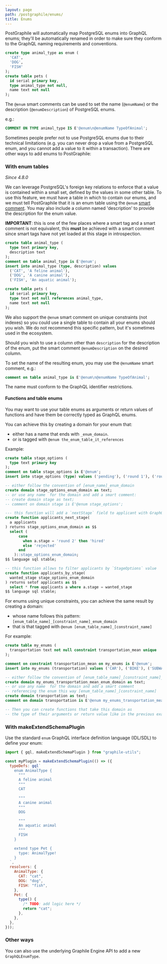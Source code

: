 ```yaml
---
layout: page
path: /postgraphile/enums/
title: Enums
---
```


PostGraphile will automatically map PostgreSQL enums into GraphQL enums; they'll
be automatically renamed in order to make sure they conform to the GraphQL
naming requirements and conventions.

```sql
create type animal_type as enum (
  'CAT',
  'DOG',
  'FISH'
);
create table pets (
  id serial primary key,
  type animal_type not null,
  name text not null
);
```

The `@enum` smart comments can be used to set the name (`@enumName`) or the
description (`@enumDescription`) of PostgreSQL enums.

e.g.:

```sql
COMMENT ON TYPE animal_type IS E'@enum\n@enumName TypeOfAnimal';
```

Sometimes people prefer not to use PostgreSQL enums due to their technical
limitations (e.g. you can never drop a value from a PostgreSQL enum, and you
cannot add a value to it within a transaction). There are other ways to add
enums to PostGraphile:

### With enum tables

_Since 4.8.0_

We can leverage PostgreSQL's foreign key relations to enforce that a value is
contained within a small set, defined by the values in some other table. To use
this feature, we must have a table in which to contain our enums, and we must
tell PostGraphile that it is an enum table using the `@enum`
[smart comment](/postgraphile/smart-comments/). You may also include a column
named 'description' to provide the description for the enum value.

**IMPORTANT**: this is one of the few places where a smart tag and a smart
comment is not equivalent, this **must** be achieved with a smart comment since
smart tags have not yet loaded at this stage in introspection.

```sql
create table animal_type (
  type text primary key,
  description text
);
comment on table animal_type is E'@enum';
insert into animal_type (type, description) values
  ('CAT', 'A feline animal'),
  ('DOG', 'A canine animal'),
  ('FISH', 'An aquatic animal');

create table pets (
  id serial primary key,
  type text not null references animal_type,
  name text not null
);
```

We also support the `@enum` smart comment on unique constraints (not indexes) so
you could use a single table to contain all your enums should you wish. We do
not recommend this specific pattern, but it's sometimes used in the ecosystem.

Should you wish to use a column other than `description` for the description of
the enum, put the smart comment `@enumDescription` on the desired column.

To set the name of the resulting enum, you may use the `@enumName` smart
comment, e.g.:

```sql
comment on table animal_type is E'@enum\n@enumName TypeOfAnimal';
```

The name must conform to the GraphQL identifier restrictions.

#### Functions and table enums

You may want to use your table enums as arguments or return values of functions
 and have them be correctly typed as GraphQL enums. 

You can achieve this by creating a domain for your enum that:
  - either has a name that ends with `_enum_domain`.
  - or is tagged with `@enum the_enum_table_it_references`

Example:
```sql
create table stage_options (
  type text primary key
);
comment on table stage_options is E'@enum';
insert into stage_options (type) values ('pending'), ('round 1'), ('round 2'), ('rejected'), ('hired');

-- either follow the convention of [enum_name]_enum_domain
create domain stage_options_enum_domain as text;
-- or use any name  for the domain and add a smart comment:
-- create domain stage as text;
-- comment on domain stage is E'@enum stage_options';

--- this function will add a `nextStage` field to applicant with GraphQL type `StageOptions`
create function applicants_next_stage(
  a applicants
) returns stage_options_enum_domain as $$
  select (
      case 
        when a.stage = 'round 2' then 'hired' 
        else 'rejected' 
      end
    )::stage_options_enum_domain;
$$ language sql stable;

-- this function allows to filter applicants by `StageOptions` value
create function applicants_by_stage(
  wanted_stage stage_options_enum_domain
) returns setof applicants as $$
  select * from applicants a where a.stage = wanted_stage
$$ language sql stable;
```

For enums using unique constraints, you can achieve the same result by creating a domain:
  - whose name follows this pattern: `[enum_table_name]_[constraint_name]_enum_domain`
  - that is that tagged with `@enum [enum_table_name]_[constraint_name]`

For example:
```sql
create table my_enums (
  transportation text not null constraint transportation_mean unique
);

comment on constraint transportation_mean on my_enums is E'@enum';
insert into my_enums (transportation) values ('CAR'), ('BIKE'), ('SUBWAY');

-- either follow the convention of [enum_table_name]_[constraint_name]_enum_domain
create domain my_enums_transportation_mean_enum_domain as text;
-- or use any name  for the domain and add a smart comment 
-- referencing the enum this way [enum_table_name]_[constraint_name]
create domain transportation as text;
comment on domain transportation is E'@enum my_enums_transportation_mean';

-- Then you can create functions that take this domain as 
-- the type of their arguments or return value like in the previous example
```

### With makeExtendSchemaPlugin

Use the standard `enum` GraphQL interface definition language (IDL/SDL) to
define your enum:

```js
import { gql, makeExtendSchemaPlugin } from "graphile-utils";

const myPlugin = makeExtendSchemaPlugin(() => ({
  typeDefs: gql`
    enum AnimalType {
      """
      A feline animal
      """
      CAT

      """
      A canine animal
      """
      DOG

      """
      An aquatic animal
      """
      FISH
    }

    extend type Pet {
      type: AnimalType!
    }
  `,
  resolvers: {
    AnimalType: {
      CAT: "cat",
      DOG: "dog",
      FISH: "fish",
    },
    Pet: {
      type() {
        /* TODO: add logic here */
        return "cat";
      },
    },
  },
}));
```

### Other ways

You can also use the underlying Graphile Engine API to add a new
`GraphQLEnumType`.
